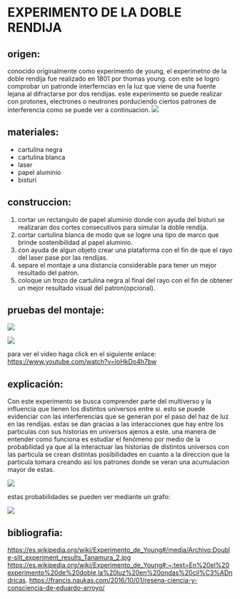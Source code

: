 # EXPERIMENTO DE LA DOBLE RENDIJA

## origen:
conocido originalmente como experimento de young, el experimetno de la doble rendija fue realizado en 1801 por thomas young. con este se logro comprobar un patronde interferncias en la luz que viene de una fuente lejana al difractarse por dos rendijas. este experimento se puede realizar con protones, electrones o neutrones porduciendo ciertos patrones de interferencia como se puede ver a continuacion.
 ![](/fotos/foto3.jpg)
## materiales:
* cartulina negra
* cartulina blanca
* laser
* papel aluminio
* bisturi
## construccion:
1. cortar un rectangulo de papel aluminio donde con ayuda del bisturi se realizaran dos cortes consecutivos para simular la doble rendija. 
2. cortar cartulina blanca de modo que se logre una tipo de marco que brinde sostenibilidad al papel aluminio.
3. con ayuda de algun objeto crear una plataforma con el fin de que el rayo del laser pase por las rendijas.
4. separe el montaje a una distancia considerable para tener un mejor resultado del patron.
5. coloque un trozo de cartulina negra al final del rayo con el fin de obtener un mejor resultado visual del patron(opcional).
## pruebas del montaje:
 ![](/fotos/foto1.jpeg)

 ![](/fotos/foto2.jpeg)
 
para ver el video haga click en el siguiente enlace:
https://www.youtube.com/watch?v=IoHkDo4h7bw

## explicación:
Con este experimento se busca comprender parte del multiverso y la influencia que  tienen los distintos universos entre si. esto se puede evidenciar con las interferencias que se generan por el paso del haz de luz en las rendijas. estas se dan gracias a las interacciones que hay entre los particulas con sus historias en universos ajenos a este. una manera de entender como funciona es estudiar el fenómeno por medio de la probabilidad ya que al la interactuar las historias de distintos universos con las particula se crean distintas posibilidades en cuanto a la direccion que la particula tomara creando asi los patrones donde se veran una acumulacion mayor de estas.

![](/fotos/foto4.jpg)

estas probabilidades se pueden ver mediante un grafo:

![](/fotos/grafo.jpg)

 ## bibliografia:

https://es.wikipedia.org/wiki/Experimento_de_Young#/media/Archivo:Double-slit_experiment_results_Tanamura_2.jpg
https://es.wikipedia.org/wiki/Experimento_de_Young#:~:text=En%20el%20experimento%20de%20doble,la%20luz%20en%20ondas%20cil%C3%ADndricas.
https://francis.naukas.com/2016/10/01/resena-ciencia-y-consciencia-de-eduardo-arroyo/



